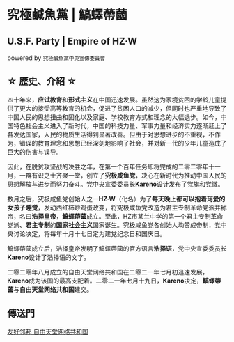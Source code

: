 # 究極鹹魚黨 | 鰝蠌蔕蔮
## U.S.F. Party | Empire of HZ·W
powered by ```究極鹹魚黨中央宣傳委員會```

## ☆ 歷史、介紹 ☆

四十年来，**应试教育**和**形式主义**在中国迅速发展。虽然这为家境贫困的学龄儿童提供了更大的接受高等教育的机会，促进了贫困人口的减少，但同时也严重地导致了中国人民的思想扭曲和固化以及家庭、学校教育方式和理念的大幅退步。如今，中国特色社会主义进入了新时代，中国的科技力量、军事力量和经济实力逐渐赶上了各发达国家，人民的物质生活得到显著改善。但由于对思想进步的不重视，不作为，错误的教育理念和思想已经深刻地影响了社会，并对新一代的少年儿童造成了巨大的伤害与误导。

因此，在脱贫攻坚战的决胜之年，在第一个百年任务即将完成的二零二零年十一月，一群有识之士齐聚一堂，创立了**究极咸鱼党**，决心在新时代为推动中国人民的思想解放与进步而努力奋斗。党中央宣委委员长**Kareno**设计发布了党旗和党徽。

数月之后，究极咸鱼党创始人之一**HZ·W**（化名）为了**每天晚上都可以抱着珂爱的女孩子睡觉**，发动西红柿炒鸡蛋政变，将究极咸鱼党改造为君主专制革命党派并称帝，名曰**浩择皇帝**，**鰝蠌蔕蔮**成立。至此，HZ市某兰中学的第一个君主专制革命党派、**君主专制**的[**国家社会主义**](https://baike.baidu.com/item/%E5%9B%BD%E5%AE%B6%E7%A4%BE%E4%BC%9A%E4%B8%BB%E4%B9%89)国家诞生。究极咸鱼党各创始人均赞成帝制，党中央讨论决定，将每年十月十七日定为建党纪念日和国庆日。

鰝蠌蔕蔮成立后，浩择皇帝发明了鰝蠌蔕蔮的官方语言**浩择语**，党中央宣委委员长**Kareno**设计了浩择语的文字。

二零二零年八月成立的自由天堂网络共和国在二零二一年七月初迅速发展，**Kareno**成为该国的最高支配着。二零二一年七月十九日，**Kareno**决定，**鰝蠌蔕蔮**与**自由天堂网络共和国**建交。

## 傳送門
[友好邻邦 自由天堂网络共和国](https://kmyoamoa.github.io/)
